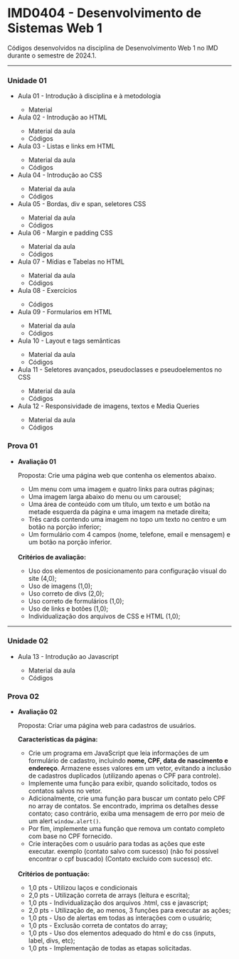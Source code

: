 <h1>IMD0404 - Desenvolvimento de Sistemas Web 1</h1>
  <subtile>Códigos desenvolvidos na disciplina de Desenvolvimento Web 1 no IMD durante o semestre de 2024.1.
  </subtile>
  <hr>
  <h3>Unidade 01</h3>
  <ul>
    <li>Aula 01 - Introdução à disciplina e à metodologia</li>
    <ul>
      <li>Material</li>
    </ul>
    <li>Aula 02 - Introdução ao HTML</li>
    <ul>
      <li>Material da aula</li>
      <li>Códigos</li>
    </ul>
    <li>Aula 03 - Listas e links em HTML</li>
    <ul>
      <li>Material da aula</li>
      <li>Códigos</li>
    </ul>
    <li>Aula 04 - Introdução ao CSS</li>
    <ul>
      <li>Material da aula</li>
      <li>Códigos</li>
    </ul>
    <li>Aula 05 - Bordas, div e span, seletores CSS</li>
    <ul>
      <li>Material da aula</li>
      <li>Códigos</li>
    </ul>
    <li>Aula 06 - Margin e padding CSS</li>
    <ul>
      <li>Material da aula</li>
      <li>Códigos</li>
    </ul>
    <li>Aula 07 - Mídias e Tabelas no HTML</li>
    <ul>
      <li>Material da aula</li>
      <li>Códigos</li>
    </ul>
    <li>Aula 08 - Exercícios</li>
    <ul>
      <li>Códigos</li>
    </ul>
    <li>Aula 09 - Formularios em HTML</li>
    <ul>
      <li>Material da aula</li>
      <li>Códigos</li>
    </ul>
    <li>Aula 10 - Layout e tags semânticas</li>
    <ul>
      <li>Material da aula</li>
      <li>Códigos</li>
    </ul>
    <li>Aula 11 - Seletores avançados, pseudoclasses e pseudoelementos no CSS</li>
    <ul>
      <li>Material da aula</li>
      <li>Códigos</li>
    </ul>
    <li>Aula 12 - Responsividade de imagens, textos e Media Queries</li>
    <ul>
      <li>Material da aula</li>
      <li>Códigos</li>
    </ul>
  </ul>
  <h3>Prova 01</h3>
  <ul>
    <li><strong>Avaliação 01</strong></li>
    <p>Proposta: Crie uma página web que contenha os elementos abaixo.</p>
    <ul>
      <li>Um menu com uma imagem e quatro links para outras páginas;</li>
      <li>Uma imagem larga abaixo do menu ou um carousel;</li>
      <li>Uma área de conteúdo com um título, um texto e um botão na
        metade esquerda da página e uma imagem na metade direita;</li>
      <li>Três cards contendo uma imagem no topo um texto no centro e
        um botão na porção inferior;</li>
      <li>Um formulário com 4 campos (nome, telefone, email e mensagem)
        e um botão na porção inferior.</li>
    </ul>
    <br>
    <span><strong>Critérios de avaliação:</strong></span>
    <ul>
      <li>Uso dos elementos de posicionamento para configuração visual
        do site (4,0);</li>
      <li>Uso de imagens (1,0);</li>
      <li>Uso correto de divs (2,0);</li>
      <li>Uso correto de formulários (1,0);</li>
      <li>Uso de links e botões (1,0);</li>
      <li>Individualização dos arquivos de CSS e HTML (1,0);</li>
    </ul>
  </ul>
  <hr>
  <h3>Unidade 02</h3>
  <ul>
    <li>Aula 13 - Introdução ao Javascript</li>
    <ul>
      <li>Material da aula</li>
      <li>Códigos</li>
    </ul>
  </ul>
  <h3>Prova 02</h3>
  <ul>
    <li><strong>Avaliação 02</strong></li>
    <p>Proposta: Criar uma página web para cadastros de usuários.</p>
    <span><strong>Características da página:</strong></span>
    <ul>
      <li>Crie um programa em JavaScript que leia informações de um formulário de cadastro, incluindo <strong>nome, CPF,
          data de
          nascimento
          e endereço</strong>. Armazene esses valores em um vetor, evitando a inclusão de cadastros duplicados
        (utilizando apenas o
        CPF
        para controle).</li>
      <li>Implemente uma função para exibir, quando solicitado, todos os
        contatos salvos no vetor.</li>
      <li>Adicionalmente, crie uma função para buscar um contato pelo CPF
        no array de contatos. Se encontrado, imprima os detalhes desse
        contato; caso contrário, exiba uma mensagem de erro por meio de
        um alert <code>window.alert()</code>.</li>
      <li>Por fim, implemente uma função que remova um contato completo
        com base no CPF fornecido.</li>
      <li>Crie interações com o usuário para todas as ações que este
        executar. exemplo (contato salvo com sucesso) (não foi possível
        encontrar o cpf buscado) (Contato excluido com sucesso) etc.</li>
    </ul>
    <br>
    <span><strong>Critérios de pontuação:</strong></span>
    <ul>
      <li>1,0 pts - Utilizou laços e condicionais</li>
      <li>2,0 pts - Utilização correta de arrays (leitura e escrita);</li>
      <li>1,0 pts - Individualização dos arquivos .html, css e javascript;</li>
      <li>2,0 pts - Utilização de, ao menos, 3 funções para executar as ações;</li>
      <li>1,0 pts - Uso de alertas em todas as interações com o usuário;</li>
      <li>1,0 pts - Exclusão correta de contatos do array;</li>
      <li>1,0 pts - Uso dos elementos adequado do html e do css (inputs, label,
        divs, etc);</li>
      <li>1,0 pts - Implementação de todas as etapas solicitadas.</li>
    </ul>
  </ul>